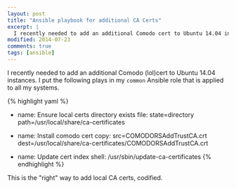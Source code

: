 ```yaml
---
layout: post
title: "Ansible playbook for additional CA Certs"
excerpt: |
  I recently needed to add an additional Comodo cert to Ubuntu 14.04 instances. I put the following plays in my <code>common</code> Ansible role that is applied to all my systems:
modified: 2014-07-23
comments: true
tags: [ansible]
---
```

I recently needed to add an additional Comodo (lol)cert to Ubuntu 14.04 instances. I put the following plays in my `common` Ansible role that is applied to all my systems.

{% highlight yaml %}
- name: Ensure local certs directory exists
  file: state=directory path=/usr/local/share/ca-certificates

- name: Install comodo cert
  copy: src=COMODORSAddTrustCA.crt dest=/usr/local/share/ca-certificates/COMODORSAddTrustCA.crt

- name: Update cert index
  shell: /usr/sbin/update-ca-certificates
{% endhighlight %}

This is the "right" way to add local CA certs, codified.
